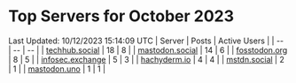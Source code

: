 # Top Servers for October 2023
Last Updated: 10/12/2023 15:14:09 UTC
| Server | Posts | Active Users |
| -- | -- | -- |
| [techhub.social](https://techhub.social/tags/PowerShell) | 18 | 8 |
| [mastodon.social](https://mastodon.social/tags/PowerShell) | 14 | 6 |
| [fosstodon.org](https://fosstodon.org/tags/PowerShell) | 8 | 5 |
| [infosec.exchange](https://infosec.exchange/tags/PowerShell) | 5 | 3 |
| [hachyderm.io](https://hachyderm.io/tags/PowerShell) | 4 | 4 |
| [mstdn.social](https://mstdn.social/tags/PowerShell) | 2 | 1 |
| [mastodon.uno](https://mastodon.uno/tags/PowerShell) | 1 | 1 |
